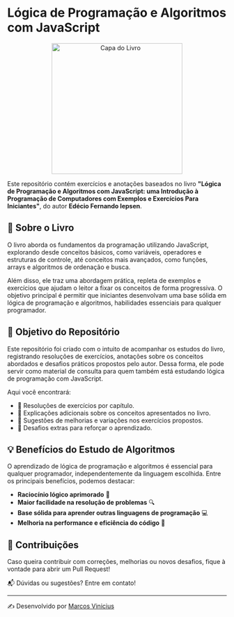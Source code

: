 # Lógica de Programação e Algoritmos com JavaScript

<p align="center">
  <img src="https://m.media-amazon.com/images/I/71X7hMhMEUL._SL1500_.jpg" alt="Capa do Livro" width="300px">
</p>

Este repositório contém exercícios e anotações baseados no livro **"Lógica de Programação e Algoritmos com JavaScript: uma Introdução à Programação de Computadores com Exemplos e Exercícios Para Iniciantes"**, do autor **Edécio Fernando Iepsen**.

## 📖 Sobre o Livro

O livro aborda os fundamentos da programação utilizando JavaScript, explorando desde conceitos básicos, como variáveis, operadores e estruturas de controle, até conceitos mais avançados, como funções, arrays e algoritmos de ordenação e busca. 

Além disso, ele traz uma abordagem prática, repleta de exemplos e exercícios que ajudam o leitor a fixar os conceitos de forma progressiva. O objetivo principal é permitir que iniciantes desenvolvam uma base sólida em lógica de programação e algoritmos, habilidades essenciais para qualquer programador.

## 🎯 Objetivo do Repositório

Este repositório foi criado com o intuito de acompanhar os estudos do livro, registrando resoluções de exercícios, anotações sobre os conceitos abordados e desafios práticos propostos pelo autor. Dessa forma, ele pode servir como material de consulta para quem também está estudando lógica de programação com JavaScript.

Aqui você encontrará:
- 📌 Resoluções de exercícios por capítulo.
- 📌 Explicações adicionais sobre os conceitos apresentados no livro.
- 📌 Sugestões de melhorias e variações nos exercícios propostos.
- 📌 Desafios extras para reforçar o aprendizado.

## 💡 Benefícios do Estudo de Algoritmos

O aprendizado de lógica de programação e algoritmos é essencial para qualquer programador, independentemente da linguagem escolhida. Entre os principais benefícios, podemos destacar:
- **Raciocínio lógico aprimorado** 🧠
- **Maior facilidade na resolução de problemas** 🔍
- **Base sólida para aprender outras linguagens de programação** 💻
- **Melhoria na performance e eficiência do código** 🚀

## 📢 Contribuições

Caso queira contribuir com correções, melhorias ou novos desafios, fique à vontade para abrir um Pull Request! 

📬 Dúvidas ou sugestões? Entre em contato!

---
✍️ Desenvolvido por [Marcos Vinicius](https://github.com/viniknoxville)

